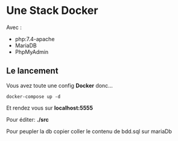 # Une Stack Docker

Avec :

-   php:7.4-apache
-   MariaDB
-   PhpMyAdmin

## Le lancement

Vous avez toute une config **Docker** donc...

```
docker-compose up -d
```

Et rendez vous sur **localhost:5555**

Pour éditer: **./src**

Pour peupler la db copier coller le contenu de bdd.sql sur mariaDb